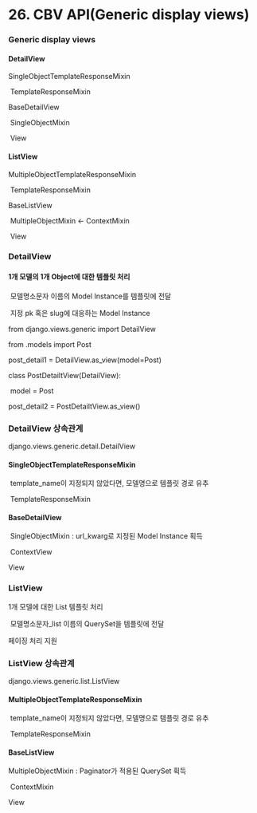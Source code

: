 # 26. CBV API(Generic display views)

### Generic display views 

#### DetailView

 SingleObjectTemplateResponseMixin 

​	 TemplateResponseMixin

 BaseDetailView 

​	 SingleObjectMixin

​	 View

#### ListView 

 MultipleObjectTemplateResponseMixin

​	 TemplateResponseMixin

 BaseListView

​	 MultipleObjectMixin <- ContextMixin

​	 View



### DetailView

#### 1개 모델의 1개 Object에 대한 템플릿 처리

​	 모델명소문자 이름의 Model Instance를 템플릿에 전달

​	 지정 pk 혹은 slug에 대응하는 Model Instance

 from django.views.generic	import DetailView 

from .models	import Post

 post_detail1	=	DetailView.as_view(model=Post)

 class PostDetailtView(DetailView):

​	 model	=	Post 

post_detail2	=	PostDetailtView.as_view()

### DetailView 상속관계

 django.views.generic.detail.DetailView 

#### SingleObjectTemplateResponseMixin

​	 template_name이 지정되지 않았다면, 모델명으로 템플릿 경로 유추 

​		 TemplateResponseMixin 

#### BaseDetailView

​	 SingleObjectMixin : url_kwarg로 지정된 Model Instance 획득

​	 ContextView

 View



### ListView

1개 모델에 대한 List 템플릿 처리

​	모델명소문자_list 이름의 QuerySet을 템플릿에 전달

페이징 처리 지원

### ListView 상속관계

 django.views.generic.list.ListView

 #### MultipleObjectTemplateResponseMixin

​	 template_name이 지정되지 않았다면, 모델명으로 템플릿 경로 유추

​	 TemplateResponseMixin 

#### BaseListView

 MultipleObjectMixin : Paginator가 적용된 QuerySet 획득

​	 ContextMixin 

 View